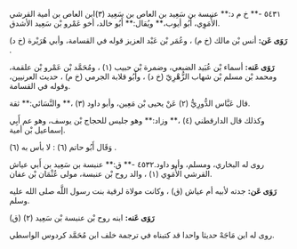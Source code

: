٥٤٣١ -** خ م د:** عنبسة بن سَعِيد بن العاص بن سَعِيد (٣)ابن العاص بن أمية القرشي الأُمَوِي، أَبُو أيوب،** ويُقال:** أَبُو خالد، أخو عَمْرو بْن سَعِيد الأشدق.

**رَوَى عَن:** أنس بْن مالك (خ م) ، وعُمَر بْن عَبْد العزيز قوله في القسامة، وأبي هُرَيْرة (خ د) .

**رَوَى عَنه:** أسماء بْن عُبَيد الضبعي، وضمرة بْن حبيب (١) ، ومُحَمَّد بْن عَمْرو بْن علقمة، ومحمد بْن مسلم بْن شهاب الزُّهْرِيّ (خ د) ، وأَبُو قلابة الجرمي (خ م) ، حديث العرنيين، وقوله في القسامة.

قال عَبَّاس الدُّورِيُّ (٢) عَنْ يحيى بْن مَعِين، وأبو داود (٣) ،** والنَّسَائي:** ثقة.

وكذلك قال الدارقطني (٤) ،** وزاد:** وهو جليس للحجاج بْن يوسف، وهو عم أَبِي إسماعيل بْن أمية.

وَقَال أَبُو حاتم (٦) : لا بأس به (٦) .

روى له البخاري، ومسلم، وأبو داود.٤٥٣٢ -** ق:** عنبسة بن سَعِيد بن أَبي عياش القرشي الأُمَوِي (١) ، والد روح بْن عنبسة، مولى عُثْمَان بْن عفان.

**رَوَى عَن:** جدته لأبيه أم عياش (ق) ، وكانت مولاة لرقية بنت رسول اللَّه صلى الله عليه وسلم.

**رَوَى عَنه:** ابنه روح بْن عنبسة بْن سَعِيد (٢) (ق)

روى له ابن مَاجَهْ حديثا واحدا قد كتبناه في ترجمة خلف ابن مُحَمَّد كردوس الواسطي.
